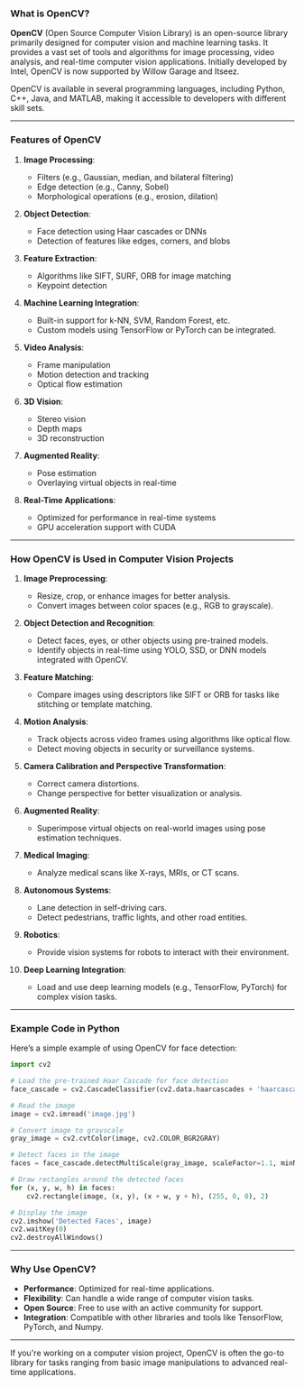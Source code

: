 ### What is OpenCV?

**OpenCV** (Open Source Computer Vision Library) is an open-source library primarily designed for computer vision and machine learning tasks. It provides a vast set of tools and algorithms for image processing, video analysis, and real-time computer vision applications. Initially developed by Intel, OpenCV is now supported by Willow Garage and Itseez.

OpenCV is available in several programming languages, including Python, C++, Java, and MATLAB, making it accessible to developers with different skill sets.

---

### Features of OpenCV

1. **Image Processing**:
   - Filters (e.g., Gaussian, median, and bilateral filtering)
   - Edge detection (e.g., Canny, Sobel)
   - Morphological operations (e.g., erosion, dilation)

2. **Object Detection**:
   - Face detection using Haar cascades or DNNs
   - Detection of features like edges, corners, and blobs

3. **Feature Extraction**:
   - Algorithms like SIFT, SURF, ORB for image matching
   - Keypoint detection

4. **Machine Learning Integration**:
   - Built-in support for k-NN, SVM, Random Forest, etc.
   - Custom models using TensorFlow or PyTorch can be integrated.

5. **Video Analysis**:
   - Frame manipulation
   - Motion detection and tracking
   - Optical flow estimation

6. **3D Vision**:
   - Stereo vision
   - Depth maps
   - 3D reconstruction

7. **Augmented Reality**:
   - Pose estimation
   - Overlaying virtual objects in real-time

8. **Real-Time Applications**:
   - Optimized for performance in real-time systems
   - GPU acceleration support with CUDA

---

### How OpenCV is Used in Computer Vision Projects

1. **Image Preprocessing**:
   - Resize, crop, or enhance images for better analysis.
   - Convert images between color spaces (e.g., RGB to grayscale).

2. **Object Detection and Recognition**:
   - Detect faces, eyes, or other objects using pre-trained models.
   - Identify objects in real-time using YOLO, SSD, or DNN models integrated with OpenCV.

3. **Feature Matching**:
   - Compare images using descriptors like SIFT or ORB for tasks like stitching or template matching.

4. **Motion Analysis**:
   - Track objects across video frames using algorithms like optical flow.
   - Detect moving objects in security or surveillance systems.

5. **Camera Calibration and Perspective Transformation**:
   - Correct camera distortions.
   - Change perspective for better visualization or analysis.

6. **Augmented Reality**:
   - Superimpose virtual objects on real-world images using pose estimation techniques.

7. **Medical Imaging**:
   - Analyze medical scans like X-rays, MRIs, or CT scans.

8. **Autonomous Systems**:
   - Lane detection in self-driving cars.
   - Detect pedestrians, traffic lights, and other road entities.

9. **Robotics**:
   - Provide vision systems for robots to interact with their environment.

10. **Deep Learning Integration**:
    - Load and use deep learning models (e.g., TensorFlow, PyTorch) for complex vision tasks.

---

### Example Code in Python
Here’s a simple example of using OpenCV for face detection:
```python
import cv2

# Load the pre-trained Haar Cascade for face detection
face_cascade = cv2.CascadeClassifier(cv2.data.haarcascades + 'haarcascade_frontalface_default.xml')

# Read the image
image = cv2.imread('image.jpg')

# Convert image to grayscale
gray_image = cv2.cvtColor(image, cv2.COLOR_BGR2GRAY)

# Detect faces in the image
faces = face_cascade.detectMultiScale(gray_image, scaleFactor=1.1, minNeighbors=5, minSize=(30, 30))

# Draw rectangles around the detected faces
for (x, y, w, h) in faces:
    cv2.rectangle(image, (x, y), (x + w, y + h), (255, 0, 0), 2)

# Display the image
cv2.imshow('Detected Faces', image)
cv2.waitKey(0)
cv2.destroyAllWindows()
```

---

### Why Use OpenCV?

- **Performance**: Optimized for real-time applications.
- **Flexibility**: Can handle a wide range of computer vision tasks.
- **Open Source**: Free to use with an active community for support.
- **Integration**: Compatible with other libraries and tools like TensorFlow, PyTorch, and Numpy.

---

If you're working on a computer vision project, OpenCV is often the go-to library for tasks ranging from basic image manipulations to advanced real-time applications.